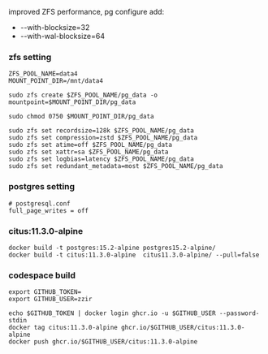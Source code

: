 improved ZFS performance, pg configure add:

* --with-blocksize=32
* --with-wal-blocksize=64

### zfs setting

```
ZFS_POOL_NAME=data4
MOUNT_POINT_DIR=/mnt/data4

sudo zfs create $ZFS_POOL_NAME/pg_data -o mountpoint=$MOUNT_POINT_DIR/pg_data

sudo chmod 0750 $MOUNT_POINT_DIR/pg_data

sudo zfs set recordsize=128k $ZFS_POOL_NAME/pg_data
sudo zfs set compression=zstd $ZFS_POOL_NAME/pg_data
sudo zfs set atime=off $ZFS_POOL_NAME/pg_data
sudo zfs set xattr=sa $ZFS_POOL_NAME/pg_data
sudo zfs set logbias=latency $ZFS_POOL_NAME/pg_data
sudo zfs set redundant_metadata=most $ZFS_POOL_NAME/pg_data
```

### postgres setting

```
# postgresql.conf
full_page_writes = off
```

### citus:11.3.0-alpine

```
docker build -t postgres:15.2-alpine postgres15.2-alpine/
docker build -t citus:11.3.0-alpine  citus11.3.0-alpine/ --pull=false
```

### codespace build

```
export GITHUB_TOKEN=
export GITHUB_USER=zzir

echo $GITHUB_TOKEN | docker login ghcr.io -u $GITHUB_USER --password-stdin
docker tag citus:11.3.0-alpine ghcr.io/$GITHUB_USER/citus:11.3.0-alpine
docker push ghcr.io/$GITHUB_USER/citus:11.3.0-alpine
```
